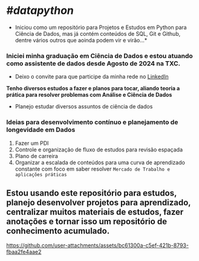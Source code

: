 # ___#datapython___
* Iniciou como um repositório para Projetos e Estudos em Python para Ciência de Dados, mas já contém conteúdos de SQL, Git e Github, dentre vários outros que aoinda podem vir e virão...*

### Iniciei minha graduação em Ciência de Dados e estou atuando como assistente de dados desde Agosto de 2024 na TXC.

- Deixo o convite para que participe da minha rede no [LinkedIn](https://www.linkedin.com/in/jhonathanwesley/)

**Tenho diversos estudos a fazer e planos para tocar, aliando teoria a prática para resolver problemas com Análise e Ciência de Dados**

* Planejo estudar diversos assuntos de ciência de dados

### Ideias para desenvolvimento contínuo e planejamento de longevidade em Dados

1. Fazer um PDI
2. Controle e organização de fluxo de estudos para revisão espaçada
3. Plano de carreira
4. Organizar a escalada de conteúdos para uma curva de aprendizado constante com foco em saber resolver `Mercado de Trabalho e aplicações práticas`

## Estou usando este repositório para estudos, planejo desenvolver projetos para aprendizado, centralizar muitos materiais de estudos, fazer anotações e tornar isso um repositório de conhecimento acumulado.

https://github.com/user-attachments/assets/bc61300a-c5ef-421b-8793-fbaa2fe4aae2
